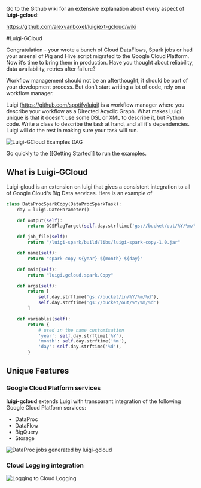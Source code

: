 Go to the Github wiki for an extensive explanation about every aspect of **luigi-gcloud**:

https://github.com/alexvanboxel/luigiext-gcloud/wiki

#Luigi-GCloud

Congratulation - your wrote a bunch of Cloud DataFlows, Spark jobs or had your arsenal of Pig and Hive script migrated to the Google Cloud Platform. Now it’s time to bring them in production. Have you thought about reliability, data availability, retries after failure?

Workflow management should not be an afterthought, it should be part of your development process. But don't start writing a lot of code, rely on a workflow manager. 

Luigi (<https://github.com/spotify/luigi>) is a workflow manager where you describe your workflow as a Directed Acyclic Graph. What makes Luigi unique is that it doesn't use some DSL or XML to describe it, but Python code. Write a class to describe the task at hand, and all it's dependencies. Luigi will do the rest in making sure your task will run.

![Luigi-GCloud Examples DAG](https://storage.googleapis.com/iotope-assert/luigi-gcloud-wiki/dag.png)

Go quickly to the [[Getting Started]] to run the examples.

## What is Luigi-GCloud

Luigi-gloud is an extension on luigi that gives a consistent integration to all of Google Cloud's Big Data services. Here is an example of 

```python
class DataProcSparkCopy(DataProcSparkTask):
    day = luigi.DateParameter()

    def output(self):
        return GCSFlagTarget(self.day.strftime('gs://bucket/out/%Y/%m/%d'))

    def job_file(self):
        return "/luigi-spark/build/libs/luigi-spark-copy-1.0.jar"

    def name(self):
        return "spark-copy-${year}-${month}-${day}"

    def main(self):
        return "luigi.gcloud.spark.Copy"

    def args(self):
        return [
            self.day.strftime('gs://bucket/in/%Y/%m/%d'),
            self.day.strftime('gs://bucket/out/%Y/%m/%d')
        ]

    def variables(self):
        return {
            # used in the name customisation
            'year': self.day.strftime('%Y'),
            'month': self.day.strftime('%m'),
            'day': self.day.strftime('%d'),
        }
```

## Unique Features

### Google Cloud Platform services

**luigi-gcloud** extends Luigi with transparant integration of the following Google Cloud Platform services:  

* DataProc 
* DataFlow
* BigQuery
* Storage



![DataProc jobs generated by luigi-gcloud](https://storage.googleapis.com/iotope-assert/luigi-gcloud-wiki/dataproc.png)


### Cloud Logging integration

![Logging to Cloud Logging](https://storage.googleapis.com/iotope-assert/luigi-gcloud-wiki/logging.png)

